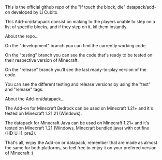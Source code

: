 This is the official github repo of the "If touch the block, die" datapack/add-on developed by Li Cubito.

This Add-on/datapack consist on making to the players unable to step on a list of specific blocks, and if they step on
it, kil them instantly.

About the repo...

On the "development" branch you can find the currently working code.

On the "testing" branch you can see the code that's ready to be tested on their respective version of Minecraft.

On the "release" branch you'll see the last ready-to-play version of the code.

You can see the different testing and release versions by using the "test" and "release" tags.

About the Add-on/datapack...

The Add-on for Minecraft Bedrock can be used on Minecraft 1.21+ and it's tested on Minecraft 1.21.21 (Windows).

The datapack for Minecraft Java can be used on Minecraft 1.21+ and it's tested on Minecraft 1.21 (Windows, Minecraft bundled java) with optifine (HD_U_I1_pre2).

That's all, enjoy the Add-on or datapack, remember that are made as almost the same for both platforms, so feel free to enjoy it on your prefered version of Minecraft :)
